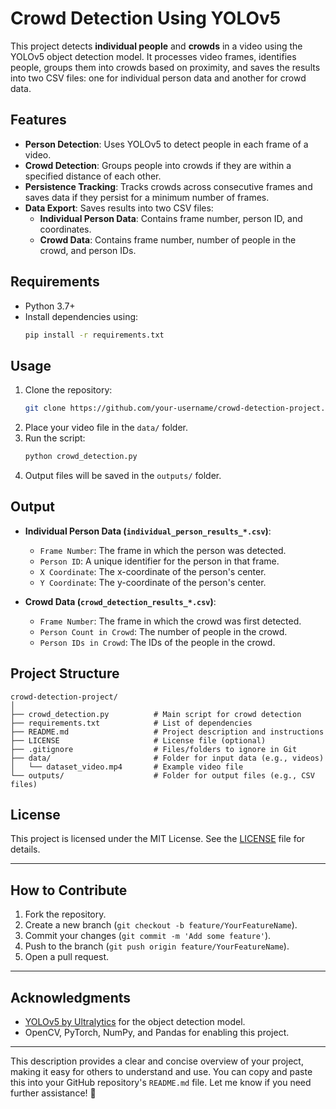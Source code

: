 # Crowd Detection Using YOLOv5

This project detects **individual people** and **crowds** in a video using the YOLOv5 object detection model. It processes video frames, identifies people, groups them into crowds based on proximity, and saves the results into two CSV files: one for individual person data and another for crowd data.

## Features
- **Person Detection**: Uses YOLOv5 to detect people in each frame of a video.
- **Crowd Detection**: Groups people into crowds if they are within a specified distance of each other.
- **Persistence Tracking**: Tracks crowds across consecutive frames and saves data if they persist for a minimum number of frames.
- **Data Export**: Saves results into two CSV files:
  - **Individual Person Data**: Contains frame number, person ID, and coordinates.
  - **Crowd Data**: Contains frame number, number of people in the crowd, and person IDs.

## Requirements
- Python 3.7+
- Install dependencies using:
  ```bash
  pip install -r requirements.txt
  ```

## Usage
1. Clone the repository:
   ```bash
   git clone https://github.com/your-username/crowd-detection-project.git
   ```
2. Place your video file in the `data/` folder.
3. Run the script:
   ```bash
   python crowd_detection.py
   ```
4. Output files will be saved in the `outputs/` folder.

## Output
- **Individual Person Data (`individual_person_results_*.csv`)**:
  - `Frame Number`: The frame in which the person was detected.
  - `Person ID`: A unique identifier for the person in that frame.
  - `X Coordinate`: The x-coordinate of the person's center.
  - `Y Coordinate`: The y-coordinate of the person's center.

- **Crowd Data (`crowd_detection_results_*.csv`)**:
  - `Frame Number`: The frame in which the crowd was first detected.
  - `Person Count in Crowd`: The number of people in the crowd.
  - `Person IDs in Crowd`: The IDs of the people in the crowd.

## Project Structure
```
crowd-detection-project/
│
├── crowd_detection.py          # Main script for crowd detection
├── requirements.txt            # List of dependencies
├── README.md                   # Project description and instructions
├── LICENSE                     # License file (optional)
├── .gitignore                  # Files/folders to ignore in Git
├── data/                       # Folder for input data (e.g., videos)
│   └── dataset_video.mp4       # Example video file
└── outputs/                    # Folder for output files (e.g., CSV files)
```

## License
This project is licensed under the MIT License. See the [LICENSE](LICENSE) file for details.

---

## How to Contribute
1. Fork the repository.
2. Create a new branch (`git checkout -b feature/YourFeatureName`).
3. Commit your changes (`git commit -m 'Add some feature'`).
4. Push to the branch (`git push origin feature/YourFeatureName`).
5. Open a pull request.

---

## Acknowledgments
- [YOLOv5 by Ultralytics](https://github.com/ultralytics/yolov5) for the object detection model.
- OpenCV, PyTorch, NumPy, and Pandas for enabling this project.

---

This description provides a clear and concise overview of your project, making it easy for others to understand and use. You can copy and paste this into your GitHub repository's `README.md` file. Let me know if you need further assistance! 🚀
